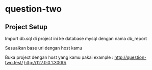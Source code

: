 # question-two

## Project Setup

Import db.sql di project ini ke database mysql dengan nama db_report

Sesuaikan base url dengan host kamu

Buka project dengan host yang kamu pakai
example :
http://question-two.test/
http://127.0.0.1:3000/
